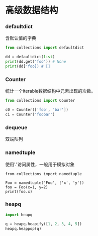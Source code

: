 # 高级数据结构

### defaultdict

含默认值的字典

```python
from collections import defaultdict

dd = defaultdict(list)
print(dd.get('foo')) # None
print(dd['foo]) # []
```

### Counter

统计一个iterable数据结构中元素出现的次数。

```python
from collections import Counter

c0 = Counter(['foo', 'bar'])
c1 = Counter('foobar')
```

### dequeue

双端队列

### namedtuple

使用'.'访问属性，一般用于模拟对象

```pyt
from collections import namedtuple

Foo = namedtuple('Foo', ['x', 'y'])
foo = Foo(x=1, y=2)
print(foo.x)
```

### heapq

```python
import heapq

q = heapq.heapify([1, 2, 3, 4, 5])
heapq.heappop(q)
```

